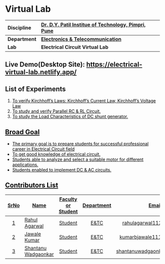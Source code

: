 # Virtual Lab


<b> Discipline | <b>   [Dr. D.Y. Patil Institue of Technology, Pimpri, Pune](https://engg.dypvp.edu.in/)
:--|:--|
<b>Department | <b> [Electronics & Telecommunication](https://engg.dypvp.edu.in/electronics-telecommunication.aspx)
<b> Lab | <b> Electrical Circuit Virtual Lab

## Live Demo(Desktop Site): https://electrical-virtual-lab.netlify.app/
  
## List of Experiments
1. <a href="exp1" style="color:black">To verify Kirchhoff’s Laws: Kirchhoff’s Current Law, Kirchhoff’s Voltage Law</a>
2. <a href="exp2" style="color:black">To study and verify Parallel RC & RL Circuit.</a>
3. <a href="exp3" style="color:black">To study the Load Characteristics of DC shunt generator.

## Broad Goal
* The primary goal is to prepare students for successful professional career in Electrical Circuit field
* To get good knowledge of electrical circuit.
* Students able to analyze and select a suitable motor for different applications.
* Students enabled to implement DC & AC circuits.

## Contributors List

SrNo | Name | Faculty or Student | Department| Email id | Github Profile
:---:|----------------------|:---:|:---:|:---:|:---:|
1 | Rahul Agarwal | Student | E&TC |rahulagarwal1126@gmail.com|https://github.com/RahulAgrwal
2 | Jawale Kumar | Student | E&TC  |kumarbjawale11122@gmail.com|https://github.com/JKumar-J
3 | Shantanu Wadgaonkar | Student | E&TC  |shantanuwadgaonkar0@yahoo.com|https://github.com/wadgaonkars
<br>
